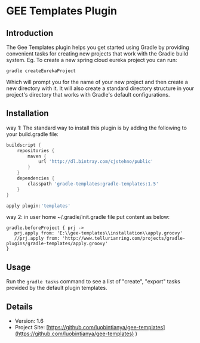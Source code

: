 # GEE Templates Plugin

## Introduction

The Gee Templates plugin helps you get started using Gradle by providing convenient tasks for creating new projects that work with the Gradle build system.
Eg. To create a new spring cloud eureka  project you can run:

```gradle createEurekaProject```

Which will prompt you for the name of your new project and then create a new directory with it. It will also create a standard directory structure in your
project's directory that works with Gradle's default configurations.

 
## Installation
way 1:
The standard way to install this plugin is by adding the following to your build.gradle file:

```groovy
buildscript {
    repositories {
        maven {
			url 'http://dl.bintray.com/cjstehno/public'
		}
    }
    dependencies {
        classpath 'gradle-templates:gradle-templates:1.5'
    }
}

apply plugin:'templates'
```
way 2:
in user home ~/.gradle/init.gradle  file put content as below:
```
gradle.beforeProject { prj ->
   prj.apply from: 'E:\\gee-templates\\installation\\apply.groovy'
   //prj.apply from: 'http://www.tellurianring.com/projects/gradle-plugins/gradle-templates/apply.groovy'
}
```
## Usage

Run the `gradle tasks` command to see a list of "create", "export" tasks provided by the default plugin templates.
 

## Details

* Version: 1.6
* Project Site: [https://github.com/luobintianya/gee-templates](https://github.com/luobintianya/gee-templates) )

